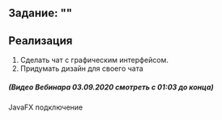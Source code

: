 ## Задание: ""

## Реализация
1. Сделать чат с графическим интерфейсом.
2. Придумать дизайн для своего чата

##### (Видео Вебинара 03.09.2020 смотреть с 01:03 до конца)
JavaFX подключение
